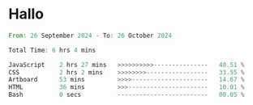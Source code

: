 # Hallo
<!--START_SECTION:waka-->

```rust
From: 26 September 2024 - To: 26 October 2024

Total Time: 6 hrs 4 mins

JavaScript    2 hrs 27 mins   >>>>>>>>>>---------------   40.51 %
CSS           2 hrs 2 mins    >>>>>>>>-----------------   33.55 %
Artboard      53 mins         >>>>---------------------   14.67 %
HTML          36 mins         >>>----------------------   10.01 %
Bash          0 secs          -------------------------   00.05 %
```

<!--END_SECTION:waka-->

